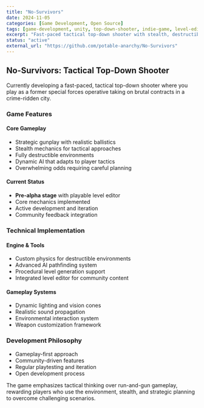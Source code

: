 ```yaml
---
title: "No-Survivors"
date: 2024-11-05
categories: [Game Development, Open Source]
tags: [game-development, unity, top-down-shooter, indie-game, level-editor]
excerpt: "Fast-paced tactical top-down shooter with stealth, destructible environments, and strategic gunplay"
status: "active"
external_url: "https://github.com/potable-anarchy/No-Survivors"
---
```


## No-Survivors: Tactical Top-Down Shooter

Currently developing a fast-paced, tactical top-down shooter where you play as a former special forces operative taking on brutal contracts in a crime-ridden city.

### Game Features

#### Core Gameplay
- Strategic gunplay with realistic ballistics
- Stealth mechanics for tactical approaches
- Fully destructible environments
- Dynamic AI that adapts to player tactics
- Overwhelming odds requiring careful planning

#### Current Status
- **Pre-alpha stage** with playable level editor
- Core mechanics implemented
- Active development and iteration
- Community feedback integration

### Technical Implementation

#### Engine & Tools
- Custom physics for destructible environments
- Advanced AI pathfinding system
- Procedural level generation support
- Integrated level editor for community content

#### Gameplay Systems
- Dynamic lighting and vision cones
- Realistic sound propagation
- Environmental interaction system
- Weapon customization framework

### Development Philosophy
- Gameplay-first approach
- Community-driven features
- Regular playtesting and iteration
- Open development process

The game emphasizes tactical thinking over run-and-gun gameplay, rewarding players who use the environment, stealth, and strategic planning to overcome challenging scenarios.